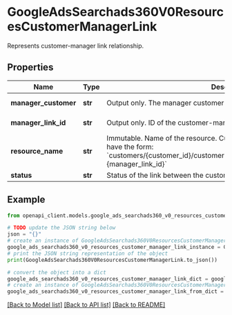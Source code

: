 # GoogleAdsSearchads360V0ResourcesCustomerManagerLink

Represents customer-manager link relationship.

## Properties

Name | Type | Description | Notes
------------ | ------------- | ------------- | -------------
**manager_customer** | **str** | Output only. The manager customer linked to the customer. | [optional] [readonly] 
**manager_link_id** | **str** | Output only. ID of the customer-manager link. This field is read only. | [optional] [readonly] 
**resource_name** | **str** | Immutable. Name of the resource. CustomerManagerLink resource names have the form: &#x60;customers/{customer_id}/customerManagerLinks/{manager_customer_id}~{manager_link_id}&#x60; | [optional] 
**status** | **str** | Status of the link between the customer and the manager. | [optional] 

## Example

```python
from openapi_client.models.google_ads_searchads360_v0_resources_customer_manager_link import GoogleAdsSearchads360V0ResourcesCustomerManagerLink

# TODO update the JSON string below
json = "{}"
# create an instance of GoogleAdsSearchads360V0ResourcesCustomerManagerLink from a JSON string
google_ads_searchads360_v0_resources_customer_manager_link_instance = GoogleAdsSearchads360V0ResourcesCustomerManagerLink.from_json(json)
# print the JSON string representation of the object
print(GoogleAdsSearchads360V0ResourcesCustomerManagerLink.to_json())

# convert the object into a dict
google_ads_searchads360_v0_resources_customer_manager_link_dict = google_ads_searchads360_v0_resources_customer_manager_link_instance.to_dict()
# create an instance of GoogleAdsSearchads360V0ResourcesCustomerManagerLink from a dict
google_ads_searchads360_v0_resources_customer_manager_link_from_dict = GoogleAdsSearchads360V0ResourcesCustomerManagerLink.from_dict(google_ads_searchads360_v0_resources_customer_manager_link_dict)
```
[[Back to Model list]](../README.md#documentation-for-models) [[Back to API list]](../README.md#documentation-for-api-endpoints) [[Back to README]](../README.md)


